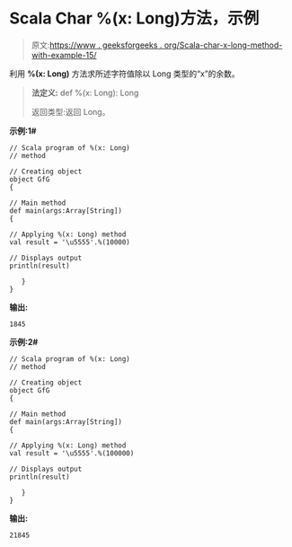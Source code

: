 # Scala Char %(x: Long)方法，示例

> 原文:[https://www . geeksforgeeks . org/Scala-char-x-long-method-with-example-15/](https://www.geeksforgeeks.org/scala-char-x-long-method-with-example-15/)

利用 **%(x: Long)** 方法求所述字符值除以 Long 类型的“x”的余数。

> **法定义:** def %(x: Long): Long
> 
> 返回类型:返回 Long。

**示例:1#**

```
// Scala program of %(x: Long)
// method

// Creating object
object GfG
{  

// Main method
def main(args:Array[String])
{

// Applying %(x: Long) method 
val result = '\u5555'.%(10000)

// Displays output
println(result)

   }
} 
```

**输出:**

```
1845

```

**示例:2#**

```
// Scala program of %(x: Long)
// method

// Creating object
object GfG
{  

// Main method
def main(args:Array[String])
{

// Applying %(x: Long) method
val result = '\u5555'.%(100000)

// Displays output
println(result)

   }
} 
```

**输出:**

```
21845

```